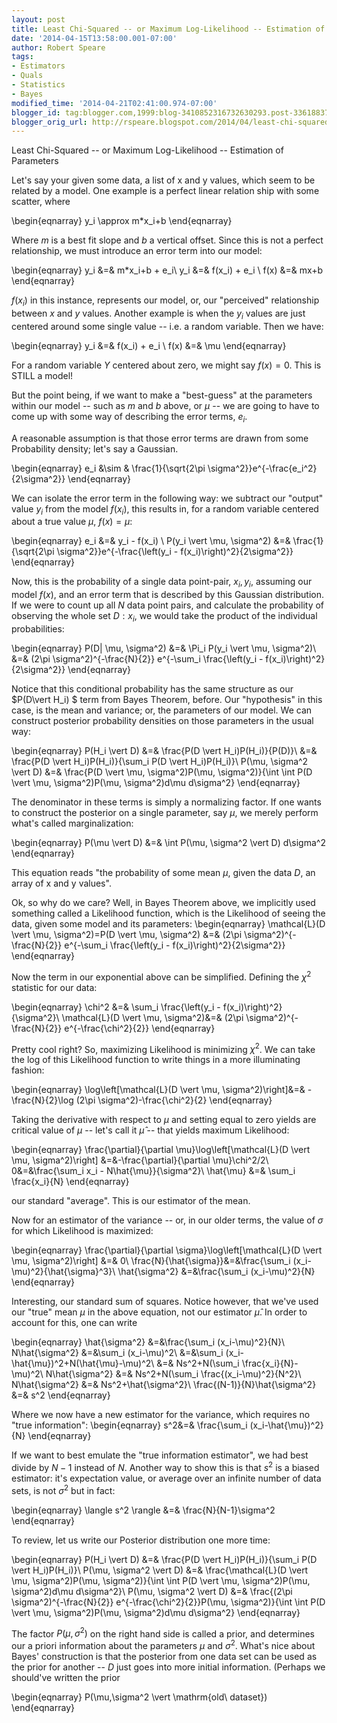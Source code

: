 ```yaml
---
layout: post
title: Least Chi-Squared -- or Maximum Log-Likelihood -- Estimation of Parameters
date: '2014-04-15T13:58:00.001-07:00'
author: Robert Speare
tags:
- Estimators
- Quals
- Statistics
- Bayes
modified_time: '2014-04-21T02:41:00.974-07:00'
blogger_id: tag:blogger.com,1999:blog-3410852316732630293.post-3361883703666438105
blogger_orig_url: http://rspeare.blogspot.com/2014/04/least-chi-squared-or-maximum-log.html
---
```


<div dir="ltr" style="text-align: left;" trbidi="on">Least Chi-Squared -- or 
Maximum Log-Likelihood -- Estimation of Parameters 

Let's say your given some data, a list of x and y values, which seem to be 
related by a model. One example is a perfect linear relation ship with some 
scatter, where 

\begin{eqnarray} 
y_i \approx m*x_i+b 
\end{eqnarray} 

Where $m$ is a best fit slope and $b$ a vertical offset. Since this is not a 
perfect relationship, we must introduce an error term into our model: 

\begin{eqnarray} 
y_i &amp;=&amp; m*x_i+b + e_i\\ 
y_i &amp;=&amp; f(x_i) + e_i \\ 
f(x) &amp;=&amp; mx+b 
\end{eqnarray} 

$f(x_i)$ in this instance, represents our model, or, our "perceived" 
relationship between $x$ and $y$ values. Another example is when the $y_i$ 
values are just centered around some single value -- i.e. a random variable. 
Then we have: 

\begin{eqnarray} 
y_i &amp;=&amp; f(x_i) + e_i \\ 
f(x) &amp;=&amp; \mu 
\end{eqnarray} 

For a random variable $Y$ centered about zero, we might say $f(x)=0$. This is 
STILL a model! 

But the point being, if we want to make a "best-guess" at the parameters 
within our model -- such as $m$ and $b$ above, or $\mu$ -- we are going to 
have to come up with some way of describing the error terms, $e_i$. 

A reasonable assumption is that those error terms are drawn from some 
Probability density; let's say a Gaussian. 

\begin{eqnarray} 
e_i &amp;\sim &amp; \frac{1}{\sqrt{2\pi \sigma^2}}e^{-\frac{e_i^2}{2\sigma^2}} 
\end{eqnarray} 

We can isolate the error term in the following way: we subtract our "output" 
value $y_i$ from the model $f(x_i)$, this results in, for a random variable 
centered about a true value $\mu$, $f(x)=\mu$: 

\begin{eqnarray} 
e_i &amp;=&amp; y_i - f(x_i) \\ 
P(y_i \vert \mu, \sigma^2) &amp;=&amp; \frac{1}{\sqrt{2\pi 
\sigma^2}}e^{-\frac{\left(y_i - f(x_i)\right)^2}{2\sigma^2}} 
\end{eqnarray} 

Now, this is the probability of a single data point-pair, $x_i,y_i$, assuming 
our model $f(x)$, and an error term that is described by this Gaussian 
distribution. If we were to count up all $N$ data point pairs, and calculate 
the probability of observing the whole set $D:{x_i}$, we would take the 
product of the individual probabilities: 

\begin{eqnarray} 
P(D| \mu, \sigma^2) &amp;=&amp; \Pi_i P(y_i \vert \mu, \sigma^2)\\ 
&amp;=&amp; (2\pi \sigma^2)^{-\frac{N}{2}} e^{-\sum_i \frac{\left(y_i - 
f(x_i)\right)^2}{2\sigma^2}} 
\end{eqnarray} 

Notice that this conditional probability has the same structure as our 
$P(D\vert H_i) $ term from Bayes Theorem, before. Our "hypothesis" in this 
case, is the mean and variance; or, the parameters of our model. We can 
construct posterior probability densities on those parameters in the usual 
way: 

\begin{eqnarray} 
P(H_i \vert D) &amp;=&amp; \frac{P(D \vert H_i)P(H_i)}{P(D)}\\ 
&amp;=&amp; \frac{P(D \vert H_i)P(H_i)}{\sum_i P(D \vert H_i)P(H_i)}\\ 
P(\mu, \sigma^2 \vert D) &amp;=&amp; \frac{P(D \vert \mu, \sigma^2)P(\mu, 
\sigma^2)}{\int \int P(D \vert \mu, \sigma^2)P(\mu, \sigma^2)d\mu d\sigma^2} 
\end{eqnarray} 

The denominator in these terms is simply a normalizing factor. If one wants to 
construct the posterior on a single parameter, say $\mu$, we merely perform 
what's called marginalization: 

\begin{eqnarray} 
P(\mu \vert D) &amp;=&amp; \int P(\mu, \sigma^2 \vert D) d\sigma^2 
\end{eqnarray} 

This equation reads "the probability of some mean $\mu$, given the data $D$, 
an array of x and y values". 

Ok, so why do we care? Well, in Bayes Theorem above, we implicitly used 
something called a Likelihood function, which is the Likelihood of seeing the 
data, given some model and its parameters: 
\begin{eqnarray} 
\mathcal{L}(D \vert \mu, \sigma^2)=P(D \vert \mu, \sigma^2) &amp;=&amp; (2\pi 
\sigma^2)^{-\frac{N}{2}} e^{-\sum_i \frac{\left(y_i - 
f(x_i)\right)^2}{2\sigma^2}} 
\end{eqnarray} 

Now the term in our exponential above can be simplified. Defining the $\chi^2$ 
statistic for our data: 

\begin{eqnarray} 
\chi^2 &amp;=&amp; \sum_i \frac{\left(y_i - f(x_i)\right)^2}{\sigma^2}\\ 
\mathcal{L}(D \vert \mu, \sigma^2)&amp;=&amp; (2\pi \sigma^2)^{-\frac{N}{2}} 
e^{-\frac{\chi^2}{2}} 
\end{eqnarray} 

Pretty cool right? So, maximizing Likelihood is minimizing $\chi^2$. We can 
take the log of this Likelihood function to write things in a more 
illuminating fashion: 

\begin{eqnarray} 
\log\left[\mathcal{L}(D \vert \mu, \sigma^2)\right]&amp;=&amp; 
-\frac{N}{2}\log (2\pi \sigma^2)-\frac{\chi^2}{2} 
\end{eqnarray} 

Taking the derivative with respect to $\mu$ and setting equal to zero yields 
are critical value of $\mu$ -- let's call it $\hat{\mu}$ -- that yields 
maximum Likelihood: 

\begin{eqnarray} 
\frac{\partial}{\partial \mu}\log\left[\mathcal{L}(D \vert \mu, 
\sigma^2)\right] &amp;=&amp;-\frac{\partial}{\partial \mu}\chi^2/2\\ 
0&amp;=&amp;\frac{\sum_i x_i - N\hat{\mu}}{\sigma^2}\\ 
\hat{\mu} &amp;=&amp; \sum_i \frac{x_i}{N} 
\end{eqnarray} 

our standard "average". This is our estimator of the mean. 

Now for an estimator of the variance -- or, in our older terms, the value of 
$\sigma$ for which Likelihood is maximized: 

\begin{eqnarray} 
\frac{\partial}{\partial \sigma}\log\left[\mathcal{L}(D \vert \mu, 
\sigma^2)\right] &amp;=&amp; 0\\ 
\frac{N}{\hat{\sigma}}&amp;=&amp;\frac{\sum_i (x_i-\mu)^2}{\hat{\sigma}^3}\\ 
\hat{\sigma^2} &amp;=&amp;\frac{\sum_i (x_i-\mu)^2}{N} 
\end{eqnarray} 

Interesting, our standard sum of squares. Notice however, that we've used our 
"true" mean $\mu$ in the above equation, not our estimator $\hat{\mu}$. In 
order to account for this, one can write 

\begin{eqnarray} 
\hat{\sigma^2} &amp;=&amp;\frac{\sum_i (x_i-\mu)^2}{N}\\ 
N\hat{\sigma^2} &amp;=&amp;\sum_i (x_i-\mu)^2\\ 
&amp;=&amp;\sum_i (x_i-\hat{\mu})^2+N(\hat{\mu}-\mu)^2\\ 
&amp;=&amp; Ns^2+N(\sum_i \frac{x_i}{N}-\mu)^2\\ 
N\hat{\sigma^2} &amp;=&amp; Ns^2+N(\sum_i \frac{(x_i-\mu)^2}{N^2}\\ 
N\hat{\sigma^2} &amp;=&amp; Ns^2+\hat{\sigma^2}\\ 
\frac{(N-1)}{N}\hat{\sigma^2} &amp;=&amp; s^2 
\end{eqnarray} 

Where we now have a new estimator for the variance, which requires no "true 
information": 
\begin{eqnarray} 
s^2&amp;=&amp; \frac{\sum_i (x_i-\hat{\mu})^2}{N} 
\end{eqnarray} 

If we want to best emulate the "true information estimator", we had best 
divide by $N-1$ instead of $N$. Another way to show this is that $s^2$ is a 
biased estimator: it's expectation value, or average over an infinite number 
of data sets, is not $\sigma^2$ but in fact: 

\begin{eqnarray} 
\langle s^2 \rangle &amp;=&amp; \frac{N}{N-1}\sigma^2 
\end{eqnarray} 

To review, let us write our Posterior distribution one more time: 

\begin{eqnarray} 
P(H_i \vert D) &amp;=&amp; \frac{P(D \vert H_i)P(H_i)}{\sum_i P(D \vert 
H_i)P(H_i)}\\ 
P(\mu, \sigma^2 \vert D) &amp;=&amp; \frac{\mathcal{L}(D \vert \mu, 
\sigma^2)P(\mu, \sigma^2)}{\int \int P(D \vert \mu, \sigma^2)P(\mu, 
\sigma^2)d\mu d\sigma^2}\\ 
P(\mu, \sigma^2 \vert D) &amp;=&amp; \frac{(2\pi \sigma^2)^{-\frac{N}{2}} 
e^{-\frac{\chi^2}{2}}P(\mu, \sigma^2)}{\int \int P(D \vert \mu, 
\sigma^2)P(\mu, \sigma^2)d\mu d\sigma^2} 
\end{eqnarray} 

The factor $P(\mu,\sigma^2)$ on the right hand side is called a prior, and 
determines our a priori information about the parameters $\mu$ and $\sigma^2$. 
What's nice about Bayes' construction is that the posterior from one data set 
can be used as the prior for another -- $D$ just goes into more initial 
information. (Perhaps we should've written the prior 

\begin{eqnarray} 
P(\mu,\sigma^2 \vert \mathrm{old\ dataset}) 
\end{eqnarray} 